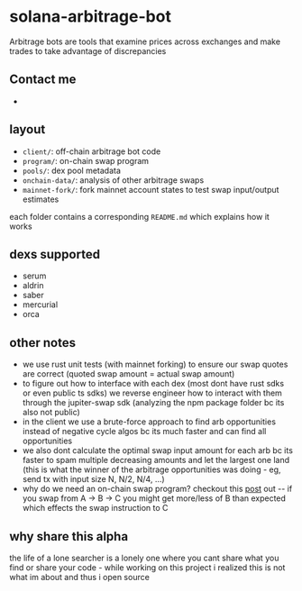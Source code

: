 # solana-arbitrage-bot

Arbitrage bots are tools that examine prices across exchanges and make trades to take advantage of discrepancies

## Contact me

-


## layout 
- `client/`: off-chain arbitrage bot code 
- `program/`: on-chain swap program
- `pools/`: dex pool metadata
- `onchain-data/`: analysis of other arbitrage swaps
- `mainnet-fork/`: fork mainnet account states to test swap input/output estimates

each folder contains a corresponding `README.md` which explains how it works

## dexs supported 
- serum 
- aldrin 
- saber 
- mercurial 
- orca 

## other notes 
- we use rust unit tests (with mainnet forking) to ensure our swap quotes are correct (quoted swap amount = actual swap amount)
- to figure out how to interface with each dex (most dont have rust sdks or even public ts sdks) we reverse engineer how to interact with them through the jupiter-swap sdk (analyzing the npm package folder bc its also not public) 
- in the client we use a brute-force approach to find arb opportunities instead of negative cycle algos bc its much faster and can find all opportunities
- we also dont calculate the optimal swap input amount for each arb bc its faster to spam multiple decreasing amounts and let the largest one land (this is what the winner of the arbitrage opportunities was doing - eg, send tx with input size N, N/2, N/4, ...) 
- why do we need an on-chain swap program? checkout this [post](https://github.com/0xNineteen/blog.md/blob/8292c9c27b29f7d290f022a097511bb07bda4ea3/contents/rust-macros-arbitrage/index.md) out -- if you swap from A -> B -> C you might get more/less of B than expected which effects the swap instruction to C

## why share this alpha

the life of a lone searcher is a lonely one where you cant share what you find or share your code - while working on this project i realized this is not what im about and thus i open source
